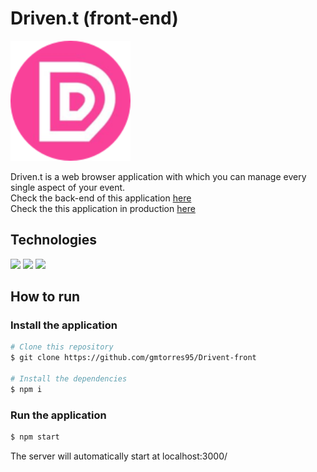 # Driven.t (front-end)

<img src="./public/favicon.png" height="192px" />

Driven.t is a web browser application with which you can manage every single aspect of your event.  
Check the back-end of this application [here](https://github.com/gmtorres95/Drivent-back)  
Check the this application in production [here](https://drivent-rho.vercel.app/)  

## Technologies

<div styles="display: flex">
  <img src="https://img.shields.io/badge/JavaScript-F7DF1E?style=for-the-badge&logo=javascript&logoColor=black" />
  <img src="https://img.shields.io/badge/React-20232A?style=for-the-badge&logo=react&logoColor=61DAFB" />
  <img src="https://img.shields.io/badge/Vercel-000?style=for-the-badge&logo=vercel&logoColor=white" />
</div>

## How to run

### Install the application

```bash
# Clone this repository
$ git clone https://github.com/gmtorres95/Drivent-front

# Install the dependencies
$ npm i
```

### Run the application

```bash
$ npm start
```

The server will automatically start at localhost:3000/  
